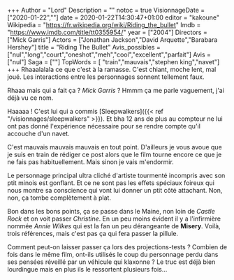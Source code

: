 +++
Author = "Lord"
Description = ""
notoc = true
VisionnageDate = ["2020-01-22",""]
date = 2020-01-22T14:30:47+01:00
editor = "kakoune"
Wikipedia = "https://fr.wikipedia.org/wiki/Riding_the_bullet"
Imdb = "https://www.imdb.com/title/tt0355954/"
year = ["2004"]
Directors = ["Mick Garris"]
Actors = ["Jonathan Jackson","David Arquette","Barabara Hershey"]
title = "Riding The Bullet"
Avis_possibles = ["nul","long","court","oneshot","meh","cool","excellent","parfait"]
Avis = ["nul"] 
Saga = [""]
TopWords = [  "train","mauvais","stephen king","navet"]
+++
Rhaaalalala ce que c'est à la ramasse.
C'est chiant, moche lent, mal joué.
Les interactions entre les personnages sonnent tellement faux.

Rhaaa mais qui a fait ça ?
*Mick Garris* ?
Hmmm ça me parle vaguement, j'ai déjà vu ce nom.

Haaaaa !
C'est lui qui a commis [Sleepwalkers]({{< ref "/visionnages/sleepwalkers" >}}).
Et bha 12 ans de plus au compteur ne lui ont pas donné l'expérience nécessaire pour se rendre compte qu'il accouche d'un navet.

C'est mauvais mauvais mauvais en tout point.
D'ailleurs je vous avoue que je suis en train de rédiger ce post alors que le film tourne encore ce que je ne fais pas habituellement.
Mais sinon je vais m'endormir.

Le personnage principal ultra cliché d'artiste tourmenté incompris avec son ptit minois est gonflant.
Et ce ne sont pas les effets spéciaux foireux qui nous montre sa conscience qui vont lui donner un ptit côté attachant.
Non, non, ça tombe complètement à plat.

Bon dans les bons points, ça se passe dans le Maine, non loin de *Castle Rock* et on voit passer *Christine*.
En un peu moins évident il y a l'infirmière nommée *Annie Wilkes* qui est la fan un peu dérangeante de **Misery**.
Voilà, trois références, mais c'est pas ça qui fera passer la pillule.

Comment peut-on laisser passer ça lors des projections-tests ?
Combien de fois dans le même film, ont-ils utilisés le coup du personnage perdu dans ses pensées réveillé par un véhicule qui klaxonne ?
Le truc est déjà bien lourdingue mais en plus ils le ressortent plusieurs fois…


